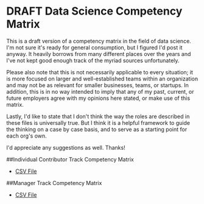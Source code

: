 # DRAFT Data Science Competency Matrix

This is a draft version of a competency matrix in the field of data science. I'm not sure it's ready for general consumption, but I figured I'd post it anyway. It heavily borrows from many different places over the years and I've not kept good enough track of the myriad sources unfortunately.

Please also note that this is not necessarily applicable to every situation; it is more focused on larger and well-established teams within an organization and may not be as relevant for smaller businesses, teams, or startups. In addition, this is in no way intended to imply that any of my past, current, or future employers agree with my opinions here stated, or make use of this matrix.

Lastly, I'd like to state that I don't think the way the roles are described in these files is universally true. But I think it is a helpful framework to guide the thinking on a case by case basis, and to serve as a starting point for each org's own.

I'd appreciate any suggestions as well. 
Thanks!

##Individual Contributor Track Competency Matrix

* [CSV File](https://github.com/angelabassa/data-science-competency-matrix/blob/master/DRAFT%20IC%20Data%20Sci%20Competency%20Matrix%20-%20AB%202019.csv)

##Manager Track Competency Matrix

* [CSV File](https://github.com/angelabassa/data-science-competency-matrix/blob/master/DRAFT%20Mgmt%20Data%20Sci%20Competency%20Matrix%20-%20AB%202019.csv)
